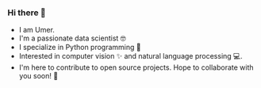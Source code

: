 ### Hi there 👋

<!--
**omrusman/omrusman** is a ✨ _special_ ✨ repository because its `README.md` (this file) appears on your GitHub profile.

Here are some ideas to get you started:
-->
- I am Umer. 
- I'm a passionate data scientist 🤓
- I specialize in Python programming 🐍
- Interested in computer vision ✨ and natural language processing 💻.
- I'm here to contribute to open source projects. Hope to collaborate with you soon! 🤩
